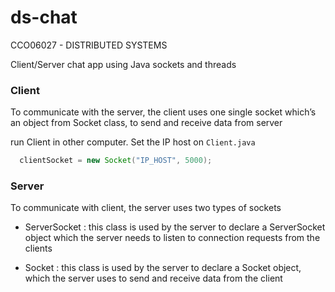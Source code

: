 # ds-chat

CCO06027 - DISTRIBUTED SYSTEMS

Client/Server chat app using Java sockets and threads

### Client
To communicate with the server, the client uses one single socket which’s an 
object from Socket class, to send and receive data from server

run Client in other computer. Set the IP host on `Client.java`

```java
  clientSocket = new Socket("IP_HOST", 5000);
```

### Server 
To communicate with client, the server uses two types of sockets

- ServerSocket : this class is used by the server to declare a ServerSocket 
object which the server needs to listen to connection requests from the clients

- Socket : this class is used by the server to declare a Socket object, which 
the server uses to send and receive data from the client
